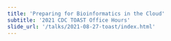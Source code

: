 ```yaml
---
title: 'Preparing for Bioinformatics in the Cloud'
subtitle: '2021 CDC TOAST Office Hours'
slide_url: '/talks/2021-08-27-toast/index.html'
---
```

